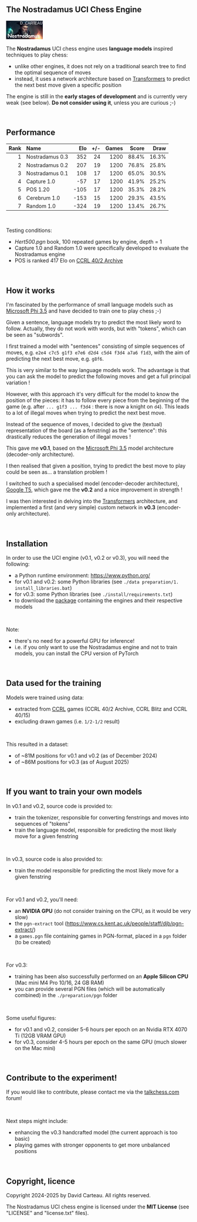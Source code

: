 ## The Nostradamus UCI Chess Engine

![Logo](https://github.com/david-carteau/nostradamus/blob/main/v0.1%20(decoder)/nostradamus.jpg)

The **Nostradamus** UCI chess engine uses **language models** inspired techniques to play chess:
- unlike other engines, it does not rely on a traditional search tree to find the optimal sequence of moves
- instead, it uses a network architecture based on [Transformers](https://arxiv.org/abs/1706.03762) to predict the next best move given a specific position

The engine is still in the **early stages of development** and is currently very weak (see below). **Do not consider using it**, unless you are curious ;-)

<br/>

## Performance

| Rank | Name            | Elo  | +/- | Games | Score | Draw |
| ---: | :-------------- | ---: | --: | ----: | ----: | ----: |
| 1    | Nostradamus 0.3 | 352  | 24  | 1200  | 88.4% | 16.3%|
| 2    | Nostradamus 0.2 | 207  | 19  | 1200  | 76.8% | 25.8%|
| 3    | Nostradamus 0.1 | 108  | 17  | 1200  | 65.0% | 30.5%|
| 4    | Capture 1.0     | -57  | 17  | 1200  | 41.9% | 25.2%|
| 5    | POS 1.20        | -105 | 17  | 1200  | 35.3% | 28.2%|
| 6    | Cerebrum 1.0    | -153 | 15  | 1200  | 29.3% | 43.5%|
| 7    | Random 1.0      | -324 | 19  | 1200  | 13.4% | 26.7%|

<br/>

Testing conditions:
- _Hert500.pgn_ book, 100 repeated games by engine, depth = 1
- Capture 1.0 and Random 1.0 were specifically developed to evaluate the Nostradamus engine
- POS is ranked 417 Elo on [CCRL 40/2 Archive](https://www.computerchess.org.uk/ccrl/402.archive/)

<br/>

## How it works

I'm fascinated by the performance of small language models such as [Microsoft Phi 3.5](https://huggingface.co/microsoft/Phi-3.5-mini-instruct) and have decided to train one to play chess ;-)

Given a sentence, language models try to predict the most likely word to follow. Actually, they do not work with words, but with "tokens", which can be seen as "subwords".

I first trained a model with "sentences" consisting of simple sequences of moves, e.g. `e2e4 c7c5 g1f3 e7e6 d2d4 c5d4 f3d4 a7a6 f1d3`, with the aim of predicting the next best move, e.g. `g8f6`.

This is very similar to the way language models work. The advantage is that you can ask the model to predict the following moves and get a full principal variation !

However, with this approach it's very difficult for the model to know the position of the pieces: it has to follow every piece from the beginning of the game (e.g. after `... g1f3 ... f3d4` : there is now a knight on `d4`). This leads to a lot of illegal moves when trying to predict the next best move.

Instead of the sequence of moves, I decided to give the (textual) representation of the board (as a fenstring) as the "sentence": this drastically reduces the generation of illegal moves !

This gave me **v0.1**, based on the [Microsoft Phi 3.5](https://huggingface.co/microsoft/Phi-3.5-mini-instruct) model architecture (decoder-only architecture).

I then realised that given a position, trying to predict the best move to play could be seen as... a translation problem !

I switched to such a specialised model (encoder-decoder architecture), [Google T5](https://huggingface.co/google-t5/t5-base), which gave me the **v0.2** and a nice improvement in strength !

I was then interested in delving into the [Transformers](https://arxiv.org/abs/1706.03762) architecture, and implemented a first (and very simple) custom network in **v0.3** (encoder-only architecture).

<br/>

## Installation

In order to use the UCI engine (v0.1, v0.2 or v0.3), you will need the following:
- a Python runtime environment: https://www.python.org/
- for v0.1 and v0.2: some Python libraries (see `./data preparation/1. install_libraries.bat`)
- for v0.3: some Python libraries (see `./install/requirements.txt`)
- to download the [package](https://www.orionchess.com/download/Nostradamus-v0.1-to-v0.3.zip) containing the engines and their respective models

<br/>

Note:
- there's no need for a powerful GPU for inference!
- i.e. if you only want to use the Nostradamus engine and not to train models, you can install the CPU version of PyTorch

<br/>

## Data used for the training

Models were trained using data:
- extracted from [CCRL](https://www.computerchess.org.uk/ccrl/) games (CCRL 40/2 Archive, CCRL Blitz and CCRL 40/15)
- excluding drawn games (i.e. `1/2-1/2` result)

<br/>

This resulted in a dataset:
- of ~81M positions for v0.1 and v0.2 (as of December 2024)
- of ~86M positions for v0.3 (as of August 2025)

<br/>

## If you want to train your own models

In v0.1 and v0.2, source code is provided to:

- train the tokenizer, responsible for converting fenstrings and moves into sequences of "tokens"
- train the language model, responsible for predicting the most likely move for a given fenstring

<br/>

In v0.3, source code is also provided to:

- train the model responsible for predicting the most likely move for a given fenstring

<br/>

For v0.1 and v0.2, you'll need:

- an **NVIDIA GPU** (do not consider training on the CPU, as it would be very slow)
- the `pgn-extract` tool (https://www.cs.kent.ac.uk/people/staff/djb/pgn-extract/)
- a `games.pgn` file containing games in PGN-format, placed in a `pgn` folder (to be created)

<br/>

For v0.3:

- training has been also successfully performed on an **Apple Silicon CPU** (Mac mini M4 Pro 10/16, 24 GB RAM)
- you can provide several PGN files (which will be automatically combined) in the `./preparation/pgn` folder

<br/>

Some useful figures:

- for v0.1 and v0.2, consider 5-6 hours per epoch on an Nvidia RTX 4070 Ti (12GB VRAM GPU)
- for v0.3, consider 4-5 hours per epoch on the same GPU (much slower on the Mac mini)

<br/>

## Contribute to the experiment!

If you would like to contribute, please contact me via the [talkchess.com](https://www.talkchess.com) forum!

<br/>

Next steps might include:

- enhancing the v0.3 handcrafted model (the current approach is too basic)
- playing games with stronger opponents to get more unbalanced positions

<br/>


## Copyright, licence

Copyright 2024-2025 by David Carteau. All rights reserved.

The Nostradamus UCI chess engine is licensed under the **MIT License** (see "LICENSE" and "license.txt" files).
